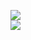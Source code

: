 [![](https://img.shields.io/badge/Made%20With-Github%20Spray-lightgrey.svg?style=for-the-badge&logo=github)](https://github.com/Annihil/github-spray#6708)  
[![](https://i.imgur.com/2DrTn0Z.gif)](https://github.com/Annihil/github-spray)